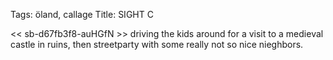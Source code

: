 Tags: öland, callage
Title: SIGHT C
  
<< sb-d67fb3f8-auHGfN >> driving the kids around for a visit to a medieval castle in ruins, then streetparty with some really not so nice nieghbors.  
